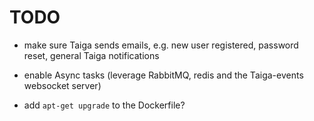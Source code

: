 TODO
====

* make sure Taiga sends emails, e.g. new user registered, password reset,
 general Taiga notifications

* enable Async tasks (leverage RabbitMQ, redis and the Taiga-events websocket
 server)

* add `apt-get upgrade` to the Dockerfile?
